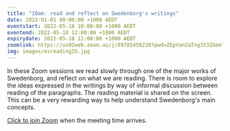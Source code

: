 ```yaml
---
title: "10am: read and reflect on Swedenborg's writings"
date: 2022-01-01 00:00:00 +1000 AEDT
eventstart: 2022-05-18 10:00:00 +1000 AEDT
eventend: 2022-05-18 12:00:00 +1000 AEDT
expirydate: 2022-05-18 12:00:00 +1000 AEDT
zoomlink: https://us02web.zoom.us/j/89785458228?pwd=ZEpVanZaTng3Y3ZGeml0R2RjcTY1QT09
img: images/esreadingID.jpg
---
```


In these Zoom sessions we read slowly through one of the major works of Swedenborg, and reflect on what we are reading. There is room to explore the ideas expressed in the writings by way of informal discussion between reading of the paragraphs. The reading material is shared on the screen. This can be a very rewarding way to help understand Swedenborg's main concepts.

[Click to join Zoom](https://us02web.zoom.us/j/89785458228?pwd=ZEpVanZaTng3Y3ZGeml0R2RjcTY1QT09) when the meeting time arrives.


